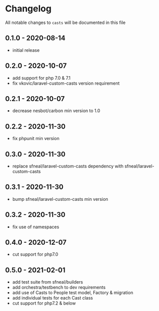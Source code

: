 # Changelog

All notable changes to `casts` will be documented in this file

## 0.1.0 - 2020-08-14
- initial release


## 0.2.0 - 2020-10-07
- add support for php 7.0 & 7.1
- fix vkovic/laravel-custom-casts version requirement


## 0.2.1 - 2020-10-07
- decrease nesbot/carbon min version to 1.0


## 0.2.2 - 2020-11-30
- fix phpunit min version


## 0.3.0 - 2020-11-30
- replace sfneal/laravel-custom-casts dependency with sfneal/laravel-custom-casts


## 0.3.1 - 2020-11-30
- bump sfneal/laravel-custom-casts min version


## 0.3.2 - 2020-11-30
- fix use of namespaces


## 0.4.0 - 2020-12-07
- cut support for php7.0


## 0.5.0 - 2021-02-01
- add test suite from sfneal/builders
- add orchestra/testbench to dev requirements
- add use of Casts to People test model, Factory & migration
- add individual tests for each Cast class
- cut support for php7.2 & below
